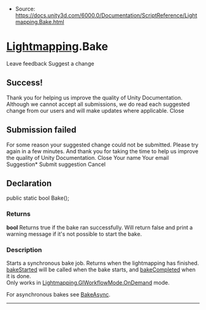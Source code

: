 * Source: https://docs.unity3d.com/6000.0/Documentation/ScriptReference/Lightmapping.Bake.html

#  [Lightmapping](https://docs.unity3d.com/6000.0/Documentation/ScriptReference/Lightmapping.html).Bake
Leave feedback
Suggest a change
## Success!
Thank you for helping us improve the quality of Unity Documentation. Although we cannot accept all submissions, we do read each suggested change from our users and will make updates where applicable.
Close
## Submission failed
For some reason your suggested change could not be submitted. Please <a>try again</a> in a few minutes. And thank you for taking the time to help us improve the quality of Unity Documentation.
Close
Your name Your email Suggestion* Submit suggestion
Cancel
## Declaration
public static bool Bake(); 
### Returns
**bool** Returns true if the bake ran successfully. Will return false and print a warning message if it's not possible to start the bake. 
### Description
Starts a synchronous bake job.
Returns when the lightmapping has finished. [bakeStarted](https://docs.unity3d.com/6000.0/Documentation/ScriptReference/Lightmapping-bakeStarted.html) will be called when the bake starts, and [bakeCompleted](https://docs.unity3d.com/6000.0/Documentation/ScriptReference/Lightmapping-bakeCompleted.html) when it is done.  
Only works in [Lightmapping.GIWorkflowMode.OnDemand](https://docs.unity3d.com/6000.0/Documentation/ScriptReference/Lightmapping.GIWorkflowMode.OnDemand.html) mode.   
  
For asynchronous bakes see [BakeAsync](https://docs.unity3d.com/6000.0/Documentation/ScriptReference/Lightmapping.BakeAsync.html).
* * *
